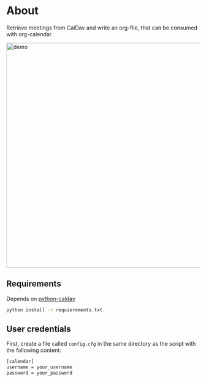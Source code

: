 # About

Retrieve meetings from CalDav and write an org-file, that can be consumed with
org-calendar.

<img width="586" alt="demo" src="https://user-images.githubusercontent.com/5772973/193898012-14693509-fcf5-4479-99c9-e25540525280.png">


## Requirements

Depends on [python-caldav](https://github.com/python-caldav/)

```bash
python install -r requierements.txt
```

## User credentials

First, create a file called `config.cfg` in the same directory as the script
with the following content:

```bash
[calendar]
username = your_username
password = your_password
```

